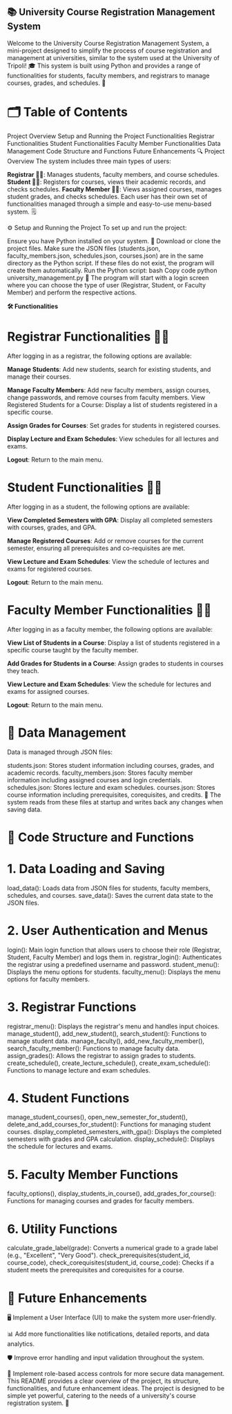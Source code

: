 ## 📚 University Course Registration Management System

Welcome to the University Course Registration Management System, a mini-project designed to simplify the process of course registration and management at universities, similar to the system used at the University of Tripoli! 🎓 This system is built using Python and provides a range of functionalities for students, faculty members, and registrars to manage courses, grades, and schedules. 🚀

# 🗂️ Table of Contents

Project Overview
Setup and Running the Project
Functionalities
Registrar Functionalities
Student Functionalities
Faculty Member Functionalities
Data Management
Code Structure and Functions
Future Enhancements
🔍 Project Overview
The system includes three main types of users:

**Registrar 🧑‍💼**: Manages students, faculty members, and course schedules.
**Student 👨‍🎓**: Registers for courses, views their academic records, and checks schedules.
**Faculty Member 👩‍🏫**: Views assigned courses, manages student grades, and checks schedules.
Each user has their own set of functionalities managed through a simple and easy-to-use menu-based system. 🗒️

⚙️ Setup and Running the Project
To set up and run the project:

Ensure you have Python installed on your system. 🐍
Download or clone the project files.
Make sure the JSON files (students.json, faculty_members.json, schedules.json, courses.json) are in the same directory as the Python script. If these files do not exist, the program will create them automatically.
Run the Python script:
bash
Copy code
python university_management.py
📌 The program will start with a login screen where you can choose the type of user (Registrar, Student, or Faculty Member) and perform the respective actions.

**🛠️ Functionalities**

# **Registrar Functionalities 🧑‍💼**

After logging in as a registrar, the following options are available:

**Manage Students**: Add new students, search for existing students, and manage their courses.

**Manage Faculty Members**: Add new faculty members, assign courses, change passwords, and remove courses from faculty members.
View Registered Students for a Course: Display a list of students registered in a specific course.

**Assign Grades for Courses**: Set grades for students in registered courses.

**Display Lecture and Exam Schedules**: View schedules for all lectures and exams.

**Logout**: Return to the main menu.

# **Student Functionalities 👨‍🎓**

After logging in as a student, the following options are available:

**View Completed Semesters with GPA**: Display all completed semesters with courses, grades, and GPA.

**Manage Registered Courses**: Add or remove courses for the current semester, ensuring all prerequisites and co-requisites are met.

**View Lecture and Exam Schedules**: View the schedule of lectures and exams for registered courses.

**Logout**: Return to the main menu.

# **Faculty Member Functionalities 👩‍🏫**

After logging in as a faculty member, the following options are available:

**View List of Students in a Course**: Display a list of students registered in a specific course taught by the faculty member.

**Add Grades for Students in a Course**: Assign grades to students in courses they teach.

**View Lecture and Exam Schedules**: View the schedule for lectures and exams for assigned courses.

**Logout**: Return to the main menu.

# 📂 Data Management

Data is managed through JSON files:

students.json: Stores student information including courses, grades, and academic records.
faculty_members.json: Stores faculty member information including assigned courses and login credentials.
schedules.json: Stores lecture and exam schedules.
courses.json: Stores course information including prerequisites, corequisites, and credits.
📝 The system reads from these files at startup and writes back any changes when saving data.

# 🧩 Code Structure and Functions

# 1. Data Loading and Saving

load_data(): Loads data from JSON files for students, faculty members, schedules, and courses.
save_data(): Saves the current data state to the JSON files.

# 2. User Authentication and Menus

login(): Main login function that allows users to choose their role (Registrar, Student, Faculty Member) and logs them in.
registrar_login(): Authenticates the registrar using a predefined username and password.
student_menu(): Displays the menu options for students.
faculty_menu(): Displays the menu options for faculty members.

# 3. Registrar Functions

registrar_menu(): Displays the registrar's menu and handles input choices.
manage_student(), add_new_student(), search_student(): Functions to manage student data.
manage_faculty(), add_new_faculty_member(), search_faculty_member(): Functions to manage faculty data.
assign_grades(): Allows the registrar to assign grades to students.
create_schedule(), create_lecture_schedule(), create_exam_schedule(): Functions to manage lecture and exam schedules.

# 4. Student Functions

manage_student_courses(), open_new_semester_for_student(), delete_and_add_courses_for_student(): Functions for managing student courses.
display_completed_semesters_with_gpa(): Displays the completed semesters with grades and GPA calculation.
display_schedule(): Displays the schedule for lectures and exams.

# 5. Faculty Member Functions

faculty_options(), display_students_in_course(), add_grades_for_course(): Functions for managing courses and grades for faculty members.

# 6. Utility Functions

calculate_grade_label(grade): Converts a numerical grade to a grade label (e.g., "Excellent", "Very Good").
check_prerequisites(student_id, course_code), check_corequisites(student_id, course_code): Checks if a student meets the prerequisites and corequisites for a course.

# **🌟 Future Enhancements**

🖥️ Implement a User Interface (UI) to make the system more user-friendly.

📊 Add more functionalities like notifications, detailed reports, and data analytics.

🛡️ Improve error handling and input validation throughout the system.

🔐 Implement role-based access controls for more secure data management.
This README provides a clear overview of the project, its structure, functionalities, and future enhancement ideas. The project is designed to be simple yet powerful, catering to the needs of a university's course registration system. 🎉